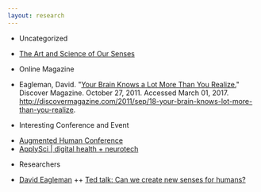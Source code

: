 ```yaml
---
layout: research
---
```


* Uncategorized
+ [The Art and Science of Our Senses](http://www.theatlantic.com/sponsored/lincoln-mkc-moment-to-think/the-art-and-science-of-our-senses/153/)

* Online Magazine
+ Eagleman, David. "[Your Brain Knows a Lot More Than You Realize.](http://discovermagazine.com/2011/sep/18-your-brain-knows-lot-more-than-you-realize)" Discover Magazine. October 27, 2011. Accessed March 01, 2017. http://discovermagazine.com/2011/sep/18-your-brain-knows-lot-more-than-you-realize.

* Interesting Conference and Event
+ [Augmented Human Conference](http://www.augmented-human.com/)
+ [ApplySci | digital health + neurotech](https://blog.applysci.com/)

* Researchers
+ [David Eagleman](http://www.eagleman.com/)
++ [Ted talk: Can we create new senses for humans?](https://www.ted.com/talks/david_eagleman_can_we_create_new_senses_for_humans/transcript?language=ko#t-450122)